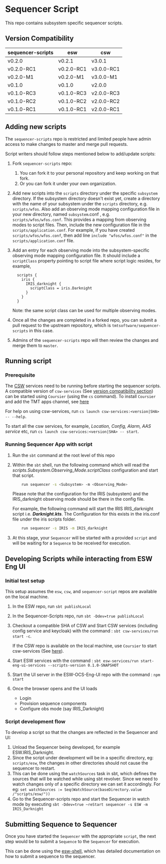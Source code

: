 # Sequencer Script

This repo contains subsystem specific sequencer scripts.

## Version Compatibility

| sequencer-scripts | esw        | csw        |
| ----------------- | ---------- | ---------- |
| v0.2.0            | v0.2.1     | v3.0.1     |    
| v0.2.0-RC1        | v0.2.0-RC1 | v3.0.0-RC1 |    
| v0.2.0-M1         | v0.2.0-M1  | v3.0.0-M1  |
| v0.1.0            | v0.1.0     | v2.0.0     |
| v0.1.0-RC3        | v0.1.0-RC3 | v2.0.0-RC3 |
| v0.1.0-RC2        | v0.1.0-RC2 | v2.0.0-RC2 |
| v0.1.0-RC1        | v0.1.0-RC1 | v2.0.0-RC1 |

## Adding new scripts

The `sequencer-scripts` repo is restricted and limited people have admin access to make changes to master and merge pull requests.

Script writers should follow steps mentioned below to add/update scripts:

1. Fork `sequencer-scripts` repo:
    1. You can fork it to your personal repository and keep working on that fork.
    1. Or you can fork it under your own organization.

1. Add new scripts into the `scripts` directory under the specific `subsystem` directory.  If the subsystem directory doesn't exist yet, create a directory with the name of your subsystem under the `scripts` directory, e.g. `scripts/wfos`.  Also add an observing mode mapping configuration file in your new directory, named `subsystem`.conf , e.g. `scripts/wfos/wfos.conf`.  This provides a mapping from observing modes to script files. Then, include the new configuration file in the `scripts/application.conf`. For example, if you have created `scripts/wfos/wfos.conf`, then add line `include "wfos/wfos.conf"` in the `scripts/application.conf` file.

1. Add an entry for each observing mode into the subsystem-specific observing mode mapping configuration file.  It should include a `scriptClass` property pointing to script file where script logic resides, for example,

    ```hocon
      scripts {
        iris {
          IRIS_darknight {
            scriptClass = iris.Darknight
          }
        }
      }
    ```

    Note: the same script class can be used for multiple observing modes.

1. Once all the changes are completed in a forked repo, you can submit a pull request to the upstream repository, which is `tmtsoftware/sequencer-scripts` in this case.

1. Admins of the `sequencer-scripts` repo will then review the changes and merge them to `master`.

## Running script

### Prerequisite

The [CSW](https://github.com/tmtsoftware/csw) services need to be running before starting the sequencer scripts.
A compatible version of `csw-services` (See [version compatibility section](#-version-compaibilty)) can be started using `Coursier` (using the `cs` command).
To install `Coursier` and add the TMT apps channel, see [here](https://tmtsoftware.github.io/esw//technical/apps/getting-apps.html#1-install-coursier)

For help on using csw-services, run `cs launch csw-services:<version|SHA> -- --help`.

To start all the csw services, for example, _Location, Config, Alarm, AAS service_ etc, run `cs launch csw-services:<version|SHA> -- start`.

### Running Sequencer App with script

1. Run the `sbt` command at the root level of this repo

1. Within the `sbt` shell, run the following command which will read the _scripts.Subsystem.Observing_Mode.scriptClass_ configuration and start that script.

    ```bash
        run sequencer -s <Subsystem> -m <Observing_Mode>
    ```
    Please note that the configuration for the IRIS (subsystem) and the IRIS_darknight observing mode should be there in
    the config file.

    For example, the following command will start the IRIS IRIS_darknight script i.e. **_Darknight.kts_**.
    The Configuration for this exists in the iris.conf file under the iris scripts folder.
    
    ```bash
        run sequencer -s IRIS -m IRIS_darknight
    ```

1. At this stage, your `Sequencer` will be started with a provided `script` and will be waiting for a `Sequence` to be received for execution.

## Developing Scripts while interacting from ESW Eng UI
### Initial test setup
This setup assumes the `esw`, `csw`, and `sequencer-script` repos are available on the local machine.

1. In the ESW repo, run `sbt publishLocal`
1. In the Sequencer-Scripts repo, run `sbt -Ddev=true publishLocal`            
1. Checkout a compatible SHA of CSW and Start CSW services (including config service and keycloak) with the command : `sbt csw-services/run start -c`. 
   
   If the CSW repo is available on the local machine, use `Coursier` to start csw-services (See [here](#prerequisite)). 
1. Start ESW services with the command : `sbt esw-services/run start-eng-ui-services --scripts-version 0.1.0-SNAPSHOT`
1. Start the UI server in the ESW-OCS-Eng-UI repo with the command : `npm start`
1. Once the browser opens and the UI loads
    - Login  
    - Provision sequence components
    - Configure obs mode (say IRIS_Darknight)

### Script development flow
To develop a script so that the changes are reflected in the Sequencer and UI:
1. Unload the Sequencer being developed, for example ESW.IRIS_Darknight.
1. Since the script under development will be in a specific directory, eg: `scripts/esw`, the changes in other directories should not cause the sequencer to restart.
1. This can be done using the `watchSources` task in sbt, which defines the sources that will be watched while using sbt revolver. Since we need to watch changes only of a specific directory we can set it accordingly.
   For eg: `set watchSources := Seq(WatchSource(baseDirectory.value /"scripts/esw/"))`
1. Go to the Sequencer-scripts repo and start the Sequencer in watch mode by executing `sbt -Ddev=true ~reStart sequencer -s ESW -m IRIS_Darknight`


## Submitting Sequence to Sequencer

Once you have started the `Sequencer` with the appropriate `script`, the next step would be to submit a `Sequence` to the `Sequencer` for execution.

This can be done using the [esw-shell](https://github.com/tmtsoftware/esw/tree/master/esw-shell), which has detailed documentation on how to submit a sequence to the sequencer.
